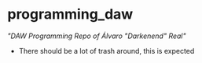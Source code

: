 # programming_daw
*"DAW Programming Repo of Álvaro "Darkenend" Real"*

* There should be a lot of trash around, this is expected
